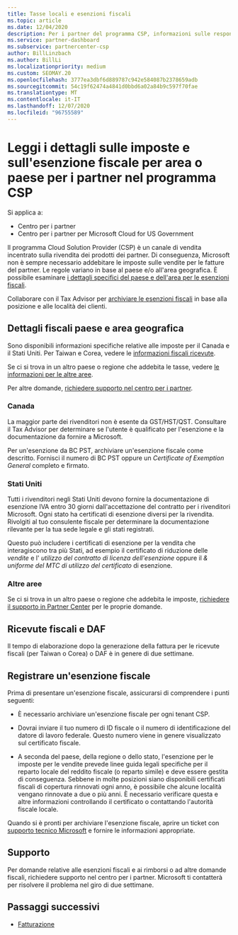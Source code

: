 ```yaml
---
title: Tasse locali e esenzioni fiscali
ms.topic: article
ms.date: 12/04/2020
description: Per i partner del programma CSP, informazioni sulle responsabilità fiscali per area, su come inviare esenzioni fiscali per le vendite CSP e su come ottenere supporto per le domande fiscali.
ms.service: partner-dashboard
ms.subservice: partnercenter-csp
author: BillLinzbach
ms.author: BillLi
ms.localizationpriority: medium
ms.custom: SEOMAY.20
ms.openlocfilehash: 3777ea3dbf6d889787c942e584087b2378659adb
ms.sourcegitcommit: 54c19f62474a4841d0bbd6a02a84b9c597f70fae
ms.translationtype: MT
ms.contentlocale: it-IT
ms.lasthandoff: 12/07/2020
ms.locfileid: "96755589"
---
```

# <a name="read-about-taxes-and-tax-exemption-details-by-region-or-country-for-partners-in-the-csp-program"></a>Leggi i dettagli sulle imposte e sull'esenzione fiscale per area o paese per i partner nel programma CSP

Si applica a:

- Centro per i partner
- Centro per i partner per Microsoft Cloud for US Government

Il programma Cloud Solution Provider (CSP) è un canale di vendita incentrato sulla rivendita dei prodotti dei partner. Di conseguenza, Microsoft non è sempre necessario addebitare le imposte sulle vendite per le fatture del partner. Le regole variano in base al paese e/o all'area geografica. È possibile esaminare [i dettagli specifici del paese e dell'area per le esenzioni fiscali](#country-and-region-tax-details).

Collaborare con il Tax Advisor per [archiviare le esenzioni fiscali](#file-a-tax-exemption) in base alla posizione e alle località dei clienti.

## <a name="country-and-region-tax-details"></a>Dettagli fiscali paese e area geografica

Sono disponibili informazioni specifiche relative alle imposte per il Canada e il Stati Uniti. Per Taiwan e Corea, vedere le [informazioni fiscali ricevute](#tax-receipts-and-daf).

Se ci si trova in un altro paese o regione che addebita le tasse, vedere [le informazioni per le altre aree](#other-regions).

Per altre domande, [richiedere supporto nel centro per i partner](#support).

### <a name="canada"></a>Canada

La maggior parte dei rivenditori non è esente da GST/HST/QST. Consultare il Tax Advisor per determinare se l'utente è qualificato per l'esenzione e la documentazione da fornire a Microsoft.

Per un'esenzione da BC PST, archiviare un'esenzione fiscale come descritto. Fornisci il numero di BC PST oppure un *Certificate of Exemption General* completo e firmato.

### <a name="united-states"></a>Stati Uniti

Tutti i rivenditori negli Stati Uniti devono fornire la documentazione di esenzione IVA entro 30 giorni dall'accettazione del contratto per i rivenditori Microsoft. Ogni stato ha certificati di esenzione diversi per la rivendita. Rivolgiti al tuo consulente fiscale per determinare la documentazione rilevante per la tua sede legale e gli stati registrati.

Questo può includere i certificati di esenzione per la vendita che interagiscono tra più Stati, ad esempio il certificato di riduzione delle *vendite* e l' *utilizzo del contratto di licenza dell'esenzione* oppure il *& uniforme del MTC di utilizzo del certificato* di esenzione.

### <a name="other-regions"></a>Altre aree

Se ci si trova in un altro paese o regione che addebita le imposte, [richiedere il supporto in Partner Center](#support) per le proprie domande.

## <a name="tax-receipts-and-daf"></a>Ricevute fiscali e DAF

Il tempo di elaborazione dopo la generazione della fattura per le ricevute fiscali (per Taiwan o Corea) o DAF è in genere di due settimane.

## <a name="file-a-tax-exemption"></a>Registrare un'esenzione fiscale

Prima di presentare un'esenzione fiscale, assicurarsi di comprendere i punti seguenti:

- È necessario archiviare un'esenzione fiscale per ogni tenant CSP.

- Dovrai inviare il tuo numero di ID fiscale o il numero di identificazione del datore di lavoro federale. Questo numero viene in genere visualizzato sul certificato fiscale.

- A seconda del paese, della regione o dello stato, l'esenzione per le imposte per le vendite prevede linee guida legali specifiche per il reparto locale del reddito fiscale (o reparto simile) e deve essere gestita di conseguenza. Sebbene in molte posizioni siano disponibili certificati fiscali di copertura rinnovati ogni anno, è possibile che alcune località vengano rinnovate a due o più anni. È necessario verificare questa e altre informazioni controllando il certificato o contattando l'autorità fiscale locale.

Quando si è pronti per archiviare l'esenzione fiscale, aprire un ticket con [supporto tecnico Microsoft](https://partner.microsoft.com/dashboard/support/csp/servicerequests/create?stage=2&topicid=92930319-ced6-c18b-d7a6-d62b22d60aa5) e fornire le informazioni appropriate.

## <a name="support"></a>Supporto

Per domande relative alle esenzioni fiscali e ai rimborsi o ad altre domande fiscali, richiedere supporto nel centro per i partner. Microsoft ti contatterà per risolvere il problema nel giro di due settimane.

## <a name="next-steps"></a>Passaggi successivi

- [Fatturazione](billing.md)
